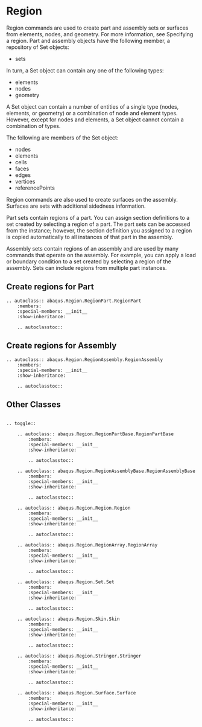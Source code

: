 # Region

Region commands are used to create part and assembly sets or surfaces from elements, nodes, and geometry. For more information, see Specifying a region. Part and assembly objects have the following member, a repository of Set objects:

- sets

In turn, a Set object can contain any one of the following types:

- elements
- nodes
- geometry

A Set object can contain a number of entities of a single type (nodes, elements, or geometry) or a combination of node and element types. However, except for nodes and elements, a Set object cannot contain a combination of types.

The following are members of the Set object:

- nodes
- elements
- cells
- faces
- edges
- vertices
- referencePoints

Region commands are also used to create surfaces on the assembly. Surfaces are sets with additional sidedness information.

Part sets contain regions of a part. You can assign section definitions to a set created by selecting a region of a part. The part sets can be accessed from the instance; however, the section definition you assigned to a region is copied automatically to all instances of that part in the assembly.

Assembly sets contain regions of an assembly and are used by many commands that operate on the assembly. For example, you can apply a load or boundary condition to a set created by selecting a region of the assembly. Sets can include regions from multiple part instances.

## Create regions for Part

```{eval-rst}
.. autoclass:: abaqus.Region.RegionPart.RegionPart
    :members:
    :special-members: __init__
    :show-inheritance:

    .. autoclasstoc::
```

## Create regions for Assembly

```{eval-rst}
.. autoclass:: abaqus.Region.RegionAssembly.RegionAssembly
    :members:
    :special-members: __init__
    :show-inheritance:

    .. autoclasstoc::

```

## Other Classes

```{eval-rst}

.. toggle::

    .. autoclass:: abaqus.Region.RegionPartBase.RegionPartBase
        :members:
        :special-members: __init__
        :show-inheritance:

        .. autoclasstoc::

    .. autoclass:: abaqus.Region.RegionAssemblyBase.RegionAssemblyBase
        :members:
        :special-members: __init__
        :show-inheritance:

        .. autoclasstoc::

    .. autoclass:: abaqus.Region.Region.Region
        :members:
        :special-members: __init__
        :show-inheritance:

        .. autoclasstoc::

    .. autoclass:: abaqus.Region.RegionArray.RegionArray
        :members:
        :special-members: __init__
        :show-inheritance:

        .. autoclasstoc::

    .. autoclass:: abaqus.Region.Set.Set
        :members:
        :special-members: __init__
        :show-inheritance:

        .. autoclasstoc::

    .. autoclass:: abaqus.Region.Skin.Skin
        :members:
        :special-members: __init__
        :show-inheritance:

        .. autoclasstoc::

    .. autoclass:: abaqus.Region.Stringer.Stringer
        :members:
        :special-members: __init__
        :show-inheritance:

        .. autoclasstoc::

    .. autoclass:: abaqus.Region.Surface.Surface
        :members:
        :special-members: __init__
        :show-inheritance:

        .. autoclasstoc::
```

